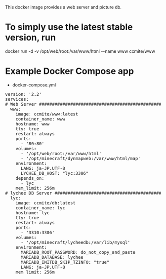 This docker image provides a web server and picture db.


# To simply use the latest stable version, run
docker run -d -v /opt/web/root:/var/www/html --name www ccmite/www


# Example Docker Compose app

* docker-compose.yml

<pre>
version: '2.2'
services:
# Web Server ###################################################
  www:
    image: ccmite/www:latest
    container_name: www
    hostname: www
    tty: true
    restart: always
    ports:
      - '80:80'
    volumes:
      - '/opt/web/root:/var/www/html'
      - '/opt/minecraft/dynmapweb:/var/www/html/map'
    environment:
      LANG: ja-JP.UTF-8
      LYCHEE_DB_HOST: "lyc:3306"
    depends_on:
      - lyc
    mem_limit: 256m
# lychee DB Server ##############################################
  lyc:
    image: ccmite/db:latest
    container_name: lyc
    hostname: lyc
    tty: true
    restart: always
    ports:
      - '3310:3306'
    volumes:
      - '/opt/minecraft/lycheedb:/var/lib/mysql'
    environment:
      MARIADB_ROOT_PASSWORD: do_not_copy_and_paste
      MARIADB_DATABASE: lychee
      MARIADB_INITDB_SKIP_TZINFO: "true"
      LANG: ja-JP.UTF-8
    mem_limit: 256m
</pre>
